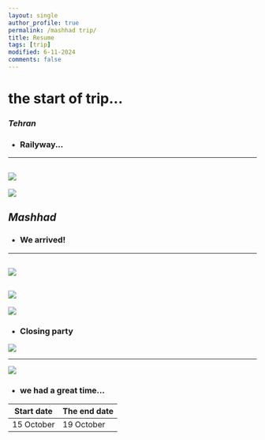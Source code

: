 ```yaml
---
layout: single
author_profile: true
permalink: /mashhad trip/
title: Resume
tags: [trip]
modified: 6-11-2024
comments: false
---
```



# the start of trip...
### *Tehran*
- ### Railyway...
---
![](assets/images/IMG_20241015_204151.jpg)
---
![](assets/images/IMG_20241015_212819.jpg)


## *Mashhad*
- ### We arrived!
---
![](assets/images/IMG_20241016_104629.jpg)
---
![](assets/images/IMG_20241017_174933.jpg)
---
![](assets/images/IMG_20241017_182149.jpg)

- ### Closing party
![](assets/images/IMG_20241018_162259.jpg)

---

![](assets/images/IMG_20241019_083209.jpg)
- ### we had a great time...

|    Start date      | The end date  |
|--------------------|---------------|
|    15 October      |  19 October   |
